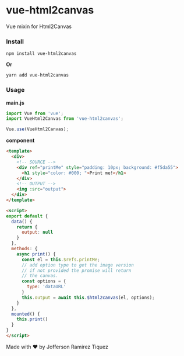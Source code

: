# vue-html2canvas
Vue mixin for Html2Canvas

### Install

```
npm install vue-html2canvas
```
**Or**
```
yarn add vue-html2canvas
```

### Usage

**main.js**

```javascript
import Vue from 'vue';
import VueHtml2Canvas from 'vue-html2canvas';

Vue.use(VueHtml2Canvas);
```

**component**

```html
<template>
  <div>
    <!-- SOURCE -->
    <div ref="printMe" style="padding: 10px; background: #f5da55">
      <h1 style="color: #000; ">Print me!</h1>
    </div>
    <!-- OUTPUT -->
    <img :src="output">
  </div>
</template>

<script>
export default {
  data() {
    return {
      output: null
    }
  },
  methods: {
    async print() {
      const el = this.$refs.printMe;
      // add option type to get the image version
      // if not provided the promise will return 
      // the canvas.
      const options = {
        type: 'dataURL'
      }
      this.output = await this.$html2canvas(el, options);
    }
  },
  mounted() {
    this.print()
  }
}
</script>
```

Made with ❤️ by Jofferson Ramirez Tiquez
